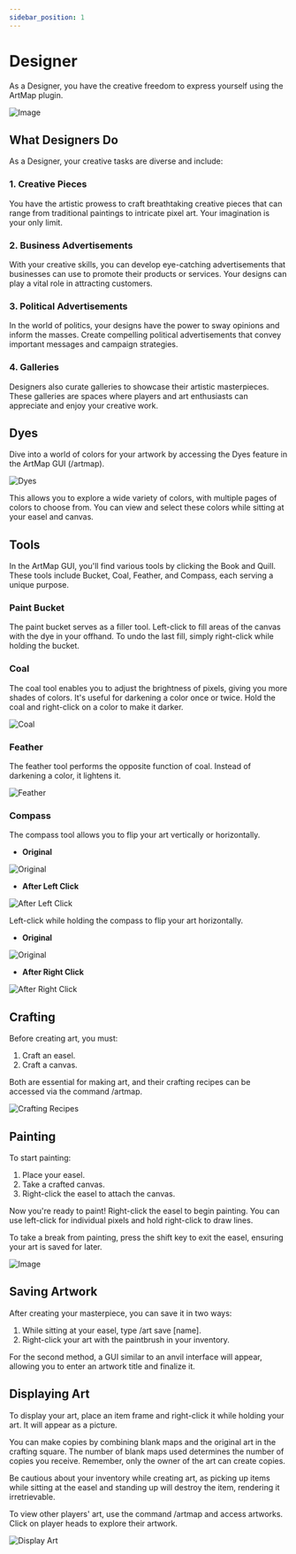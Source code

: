 ```yaml
---
sidebar_position: 1
---
```


# Designer

As a Designer, you have the creative freedom to express yourself using the ArtMap plugin.

![Image](https://media.discordapp.net/attachments/838356841217916989/1165662201961533460/2022-11-12_00.14.26.png?ex=6547aa85&is=65353585&hm=0bdba55e5c0a1ada23e4f308c50b4aaa94306cf4734fcda10398dc0d0c15c4d8&=&width=1266&height=671)

## What Designers Do

As a Designer, your creative tasks are diverse and include:

### 1. Creative Pieces

You have the artistic prowess to craft breathtaking creative pieces that can range from traditional paintings to intricate pixel art. Your imagination is your only limit.

### 2. Business Advertisements

With your creative skills, you can develop eye-catching advertisements that businesses can use to promote their products or services. Your designs can play a vital role in attracting customers.

### 3. Political Advertisements

In the world of politics, your designs have the power to sway opinions and inform the masses. Create compelling political advertisements that convey important messages and campaign strategies.

### 4. Galleries

Designers also curate galleries to showcase their artistic masterpieces. These galleries are spaces where players and art enthusiasts can appreciate and enjoy your creative work.

## Dyes

Dive into a world of colors for your artwork by accessing the Dyes feature in the ArtMap GUI (/artmap).

![Dyes](https://cdn.discordapp.com/attachments/838356841217916989/1165580007364636722/1690549765382-png.png?ex=65475df9&is=6534e8f9&hm=4b905dd9c535779f1d6260fd8c7faab39945edababbdda8119d46dbc7968bddc&)

This allows you to explore a wide variety of colors, with multiple pages of colors to choose from. You can view and select these colors while sitting at your easel and canvas.

## Tools

In the ArtMap GUI, you'll find various tools by clicking the Book and Quill. These tools include Bucket, Coal, Feather, and Compass, each serving a unique purpose.

### Paint Bucket

The paint bucket serves as a filler tool. Left-click to fill areas of the canvas with the dye in your offhand. To undo the last fill, simply right-click while holding the bucket.

### Coal

The coal tool enables you to adjust the brightness of pixels, giving you more shades of colors. It's useful for darkening a color once or twice. Hold the coal and right-click on a color to make it darker.

![Coal](https://cdn.discordapp.com/attachments/838356841217916989/1165580047621558272/1690550147817-png.png?ex=65475e02&is=6534e902&hm=22b2a8d5bf6a5921a0980055975d49240f69a28ea38cea88417687fdc1792dd3&)

### Feather

The feather tool performs the opposite function of coal. Instead of darkening a color, it lightens it.

![Feather](https://cdn.discordapp.com/attachments/838356841217916989/1165580062742024202/1690550158034-png.png?ex=65475e06&is=6534e906&hm=b0b68ea3355c6e94447a5dfbe35cd693fb3629070dd645e8a454fb2461de71e3&)

### Compass

The compass tool allows you to flip your art vertically or horizontally.

- **Original**

![Original](https://cdn.discordapp.com/attachments/838356841217916989/1165580078307098655/1690550189821-png.png?ex=65475e0a&is=6534e90a&hm=64784e840e5be61e25d4512887d01578e9372db0fe47a34ebab7b7b47fc59e46&)

- **After Left Click**

![After Left Click](https://cdn.discordapp.com/attachments/838356841217916989/1165580092378976296/1690550195537-png.png?ex=65475e0d&is=6534e90d&hm=26b365dc8a61868047949e713c30f5614ef563b2d3c5aad9442212eadda2d8dc&)

Left-click while holding the compass to flip your art horizontally.

- **Original**

![Original](https://cdn.discordapp.com/attachments/838356841217916989/1165580104538263582/1690550251293-png.png?ex=65475e10&is=6534e910&hm=a71333fb96c7e2fb23e0bacf2074f70ed5f1eb3283c081db78bcea427f15a402&)

- **After Right Click**

![After Right Click](https://cdn.discordapp.com/attachments/838356841217916989/1165580117955858442/1690550255631-png.png?ex=65475e13&is=6534e913&hm=8add280de90d47668cad1224abe19c6843ade5447402089183dd70cbfa4eadee&)

## Crafting

Before creating art, you must:

1. Craft an easel.
2. Craft a canvas.

Both are essential for making art, and their crafting recipes can be accessed via the command /artmap.

![Crafting Recipes](https://cdn.discordapp.com/attachments/838356841217916989/1165580136532418600/1690550339855-png.png?ex=65475e17&is=6534e917&hm=6d48ee24864d31efa4ec4eb1ac476aa80b461cf68bfafe92164c99622c24bb65&)

## Painting

To start painting:

1. Place your easel.
2. Take a crafted canvas.
3. Right-click the easel to attach the canvas.

Now you're ready to paint! Right-click the easel to begin painting. You can use left-click for individual pixels and hold right-click to draw lines.

To take a break from painting, press the shift key to exit the easel, ensuring your art is saved for later.

![Image](https://media.discordapp.net/attachments/838356841217916989/1165662203802820740/2023-07-24_00.44.46.png?ex=6547aa86&is=65353586&hm=13d95dd7150b95d6999458f6309d574109f377fdd04f7dcc84e95942dbd3f189&=&width=1276&height=671)

## Saving Artwork

After creating your masterpiece, you can save it in two ways:

1. While sitting at your easel, type /art save [name].
2. Right-click your art with the paintbrush in your inventory.

For the second method, a GUI similar to an anvil interface will appear, allowing you to enter an artwork title and finalize it.

## Displaying Art

To display your art, place an item frame and right-click it while holding your art. It will appear as a picture.

You can make copies by combining blank maps and the original art in the crafting square. The number of blank maps used determines the number of copies you receive. Remember, only the owner of the art can create copies.

Be cautious about your inventory while creating art, as picking up items while sitting at the easel and standing up will destroy the item, rendering it irretrievable.

To view other players' art, use the command /artmap and access artworks. Click on player heads to explore their artwork.

![Display Art](https://cdn.discordapp.com/attachments/838356841217916989/1165580181432455238/1690550752899-png.png?ex=65475e22&is=6534e922&hm=a2f7470de9b73bcc72f220a3a7ad0e8b1f228d75bb39bf1113c35f6c088eadeb&)
